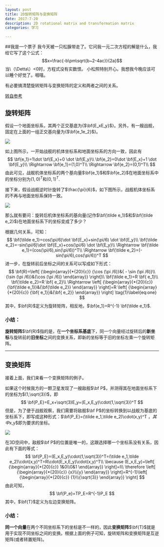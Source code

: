 ```yaml
---
layout: post
title: 2D旋转矩阵与变换矩阵
date: 2017-7-20
description: 2D rotational matrix and transformation matrix
categories: 学习

---
```

<script type="text/javascript" src="http://cdn.mathjax.org/mathjax/latest/MathJax.js?config=default"></script>
##我是一个票子
我今天被一只松腺带走了。它问我一元二次方程的解是什么，我给它写了这个公式：
$$x=\frac{-b\pm\sqrt{b~2-4ac}}{2a}$$
当\\（\Detta\\）<0时，方程式没有实数恨。
小松照特别开心。我想我今晚应该可以睡个好觉了。咽嘻。

有必要搞清楚旋转矩阵与变换矩阵的定义和两者之间的关系。

[转自参考](http://kenkatagiri.me/2d-rotations-and-transformations/)

## 旋转矩阵

假设一个地面坐标系，其两个正交基底为{$\bf{E_xE_y}$}。另外，有一艘战舰，固定在上面的一组正交基向量为{$\bf{e_1e_2}$}。

![](http://kenkatagiri.me/wp-content/uploads/2016/07/euler-object-unrotated-1-300x265.png)

如上图所示，一开始战舰的机体坐标系和地面坐标系的方向一致，因此有
$$
\bf{e_1}=1\dot \bf{E_x}+0 \dot \bf{E_y}\\
\bf{e_2}=0\dot \bf{E_x}+1 \dot \bf{E_y}\\
\Rightarrow  \bf{e_1}=(1,0)^T\\
\Rightarrow \bf{e_2}=(0,1)^T\\
$$
由此可见，战舰机体坐标系的两个基向量$\bf{e_1}$和$\bf{e_2}$在地面坐标系中的坐标分别为$(1,0)^T$和$(0,1)^T$.

接下来，假设战舰逆时针旋转了$\frac{\pi}{6}$，如下图所示，战舰机体坐标系的不再与地面坐标系保持一致。

![](http://kenkatagiri.me/wp-content/uploads/2016/07/euler-object-rotated-1-300x265.png)

那么就有要问：旋转后机体坐标系的基向量(记作$\bf{\tilde e_1}$和$\bf{\tilde e_2}$)在地面坐标系下的坐标变成了多少？

根据几何关系，可知：
$$
\bf{\tilde e_1}=cos(\pi/6)\dot \bf{E_x}+sin(\pi/6) \dot \bf{E_y}\\
\bf{\tilde e_2}=-sin(\pi/6)\dot \bf{E_x}+cos(\pi/6) \dot \bf{E_y}\\
\Rightarrow \bf{\tilde e_1}=(cos(\pi/6),sin(\pi/6))^T\\
\Rightarrow \bf{\tilde e_2}=(-sin(\pi/6),cos(\pi/6))^T
$$
进一步，在旋转前后坐标之间的关系可以写成如下形式：
$$
\bf{R}=\left[ {\begin{array}{*{20}{c}}
{\cos (\pi /6)}&{ - \sin (\pi /6)}\\
{\sin (\pi /6)}&{\cos (\pi /6)}
\end{array}} \right]\\
\bf{\tilde e_1}=R \bf{ e_1}\\
\bf{\tilde e_2}=R \bf{ e_2}\\
\Rightarrow  \left[ {\begin{array}{*{20}{c}}
{\bf{\tilde e_1}}&{\bf{\tilde e_2}}
\end{array}} \right]=R \left[ {\begin{array}{*{20}{c}}
{\bf{ e_1}}&{\bf{ e_2}}
\end{array}} \right] \tag{1}\label{eq:one}
$$
其中，$\bf{R}$定义为旋转矩阵，相反地，$\bf{e_1}=R^{-1} \bf{\tilde  e_1}$.

### 小结：

**旋转矩阵**$\bf{R}$指的是，在**一个坐标系基底**下，同一个向量经过旋转后的**新坐标**与旋转前的**旧坐标**之间的变换关系，即新的坐标等于旧的坐标左乘一个旋转矩阵。

------

## 变换矩阵

接着上面，我们来看一个变换矩阵的例子。

如果这个时候我方的一颗卫星发现了一艘敌舰$\bf P$，并测得其在地面坐标系下的坐标为$(1,\sqrt{3})$，即
$$
\bf{P_E}=E_x+\sqrt{3}E_y=(E_x,E_y)\cdot(1,\sqrt{3})^T
$$
但是，为了便于战舰观察，我们需要将敌舰$\bf P$的坐标转换到以战舰为基底的坐标系下，即写成这种形式：$\bf{P_E}=(\tilde e_1,\tilde e_2)\cdot(x,y)^T $，其中$x,y$即为要求的坐标。

![](http://kenkatagiri.me/wp-content/uploads/2016/07/enemy_ship-300x265.png)

在3D空间中，敌舰$\bf P$的位置是唯一的，这跟选择哪一个坐标系没有关系，因此有下面的等式：
$$
\bf{P_E}=(E_x,E_y)\cdot(1,\sqrt{3})^T=(\tilde e_1,\tilde e_2)\cdot(x,y)^T=R\cdot(E_x,E_y)\cdot(x,y)^T\\
\because (E_x,E_y)=\left[ {\begin{array}{*{20}{c}}
1&0\\0&1
\end{array}} \right]=I\\
\therefore 
 \left[ {\begin{array}{*{20}{c}}
{x}\\{y}
\end{array}} \right]=R^{-1}\left[ {\begin{array}{*{20}{c}}
{1}\\{\sqrt{3}}
\end{array}} \right]
$$
由此可知，
$$
\bf{P_e}=TP_E=R^{-1}P_E
$$
其中，$\bf{T}$定义为左边变换矩阵。

### 小结：

**同一个向量**在两个不同坐标系下的坐标是不一样的，因此**变换矩阵**$\bf{T}$就是用于实现不同坐标之间的变换。根据上面的例子可知，旋转矩阵和变换矩阵是互逆矩阵(或者转置矩阵)。

